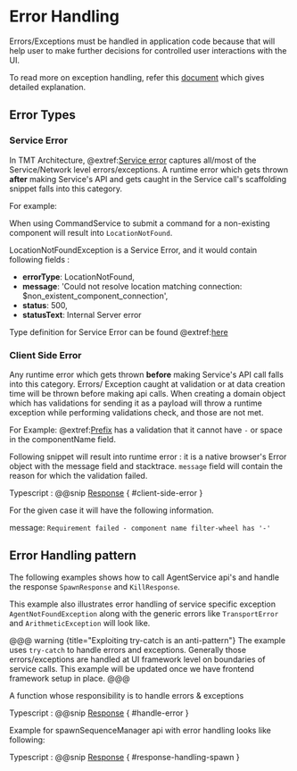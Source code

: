 
# Error Handling

Errors/Exceptions must be handled in application code because that will help user to make further decisions for controlled user interactions with the UI.

To read more on exception handling, refer this [document](https://www.sitepoint.com/exceptional-exception-handling-in-javascript/) which gives detailed explanation.

## Error Types

### Service Error

In TMT Architecture, @extref:[Service error](ts-docs:classes/models.serviceerror.html) captures all/most of the Service/Network level errors/exceptions.
A runtime error which gets thrown **after** making Service's API and gets caught in the Service call's scaffolding snippet falls into this category.

For example:

When using CommandService to submit a command for a non-existing component  will result into `LocationNotFound`.

LocationNotFoundException is a Service Error, and it would contain following fields :

- **errorType**: LocationNotFound,
- **message**: 'Could not resolve location matching connection: $non_existent_component_connection',
- **status**: 500,
- **statusText**: Internal Server error

Type definition for Service Error can be found @extref:[here](ts-docs:classes/models.serviceerror.html)

### Client Side Error

Any runtime error which gets thrown **before** making Service's API call falls into this category. Errors/ Exception caught at validation or at data creation time will be thrown before making api calls.
When creating a domain object which has validations for sending it as a payload will throw a runtime exception while performing validations check, and those are not met.

For Example:
@extref:[Prefix](ts-docs:classes/models.prefix.html) has a validation that it cannot have `-` or space in the componentName field.

Following snippet will result into runtime error :
it is a native browser's Error object with the message field and stacktrace. `message` field will contain the reason for which the validation failed.

Typescript
:   @@snip [Response](../../../../example/src/documentation/common/ErrorHandlingExample.ts) { #client-side-error }

For the given case it will have the following information.

message: `Requirement failed - component name filter-wheel has '-'`


## Error Handling pattern

The following examples shows how to call AgentService api's and handle the response `SpawnResponse` and `KillResponse`.

This example also illustrates error handling of service specific exception `AgentNotFoundException` along with the generic errors like `TransportError` and `ArithmeticException` will look like.

@@@ warning {title="Exploiting try-catch is an anti-pattern"}
The example uses `try-catch` to handle errors and exceptions. Generally those errors/exceptions are handled at UI framework level on boundaries of service calls.
This example will be updated once we have frontend framework setup in place.
@@@

A function whose responsibility is to handle errors & exceptions

Typescript
:   @@snip [Response](../../../../example/src/documentation/common/ErrorHandlingExample.ts) { #handle-error }

Example for spawnSequenceManager api with error handling looks like following:

Typescript
:   @@snip [Response](../../../../example/src/documentation/common/ErrorHandlingExample.ts) { #response-handling-spawn }

